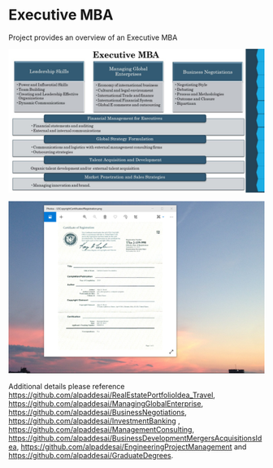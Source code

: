 # Executive MBA

Project provides an overview of an Executive MBA

![image](ExecutiveMBA.jpg)

![image](USCopyrightCertificate.png)

Additional details please reference https://github.com/alpaddesai/RealEstatePortfolioIdea_Travel,   https://github.com/alpaddesai/ManagingGlobalEnterprise, https://github.com/alpaddesai/BusinessNegotiations, https://github.com/alpaddesai/InvestmentBanking , https://github.com/alpaddesai/ManagementConsulting,  https://github.com/alpaddesai/BusinessDevelopmentMergersAcquisitionsIdea, https://github.com/alpaddesai/EngineeringProjectManagement and https://github.com/alpaddesai/GraduateDegrees.
